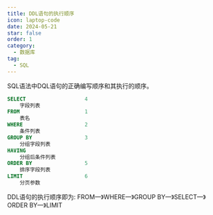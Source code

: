 ```yaml
---
title: DDL语句的执行顺序
icon: laptop-code
date: 2024-05-21
star: false
order: 1
category:
  - 数据库
tag:
  - SQL
---
```


SQL语法中DQL语句的正确编写顺序和其执行的顺序。

<!-- more -->

```sql
SELECT                   4
	字段列表
FROM                     1
	表名
WHERE                    2
	条件列表
GROUP BY                 3
	分组字段列表
HAVING                   
	分组后条件列表
ORDER BY                 5
	排序字段列表
LIMIT                    6
	分页参数
```

DDL语句的执行顺序即为: FROM—》WHERE—》GROUP BY—》SELECT—》ORDER BY—》LIMIT